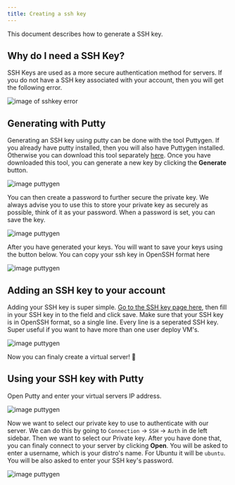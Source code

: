 ```yaml
---
title: Creating a ssh key
---
```


<head>
    <meta name="keywords" content="DutchIS, VPS, Virtual Server, ssh, key, Documentation, Docs" />
</head>

This document describes how to generate a SSH key.

## Why do I need a SSH Key?
SSH Keys are used as a more secure authentication method for servers.
If you do not have a SSH key associated with your account, then you will get the following error.

![image of sshkey error](/img/virtualservers/needsshkey.png)

## Generating with Putty
Generating an SSH key using putty can be done with the tool Puttygen. If you already have putty installed, then you will also have Puttygen installed. Otherwise you can download this tool separately [here](https://www.putty.org/). Once you have downloaded this tool, you can generate a new key by clicking the **Generate** button.

![image puttygen](/img/virtualservers/puttygen.png)

You can then create a password to further secure the private key. We always advise you to use this to store your private key as securely as possible, think of it as your password. When a password is set, you can save the key.

![image puttygen](/img/virtualservers/puttygengenerating.png)

After you have generated your keys. You will want to save your keys using the button below. You can copy your ssh key in OpenSSH format here  

![image puttygen](/img/virtualservers/rsasshkey.png)

## Adding an SSH key to your account
Adding your SSH key is super simple. [Go to the SSH key page here](https://dutchis.net/dashboard/virtualservers/sshkey), then fill in your SSH key in to the field and click save. Make sure that your SSH key is in OpenSSH format, so a single line. Every line is a seperated SSH key. Super useful if you want to have more than one user deploy VM's.

![image puttygen](/img/virtualservers/sshkeyfield.png)

Now you can finaly create a virtual server! 🎉

## Using your SSH key with Putty
Open Putty and enter your virtual servers IP address. 

![image puttygen](/img/virtualservers/puttysession.png)

Now we want to select our private key to use to authenticate with our server. We can do this by going to `Connection` -> `SSH` -> `Auth` in de left sidebar. Then we want to select our Private key. After you have done that, you can finaly connect to your server by clicking **Open**. You will be asked to enter a username, which is your distro's name. For Ubuntu it will be `ubuntu`. You will be also asked to enter your SSH key's password.

![image puttygen](/img/virtualservers/puttyauth.png)